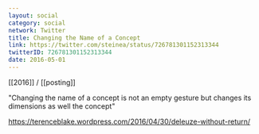 ```yaml
---
layout: social
category: social
network: Twitter
title: Changing the Name of a Concept
link: https://twitter.com/steinea/status/726781301152313344
twitterID: 726781301152313344
date: 2016-05-01
---
```


[[2016]] / [[posting]]

"Changing the name of a concept is not an empty gesture but changes its dimensions as well the concept"

<https://terenceblake.wordpress.com/2016/04/30/deleuze-without-return/>
